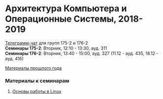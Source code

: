 # Архитектура Компьютера и Операционные Системы, 2018-2019

[Телеграмм-чат](https://t-do.ru/joinchat/A1QZuRKSU4kST25wU-pwCA) для групп 175-2 и 176-2  
**Семинары 175-2**: Вторник, 12:10 - 13:30, ауд. 311  
**Семинары 176-2**: Вторник, 13:40 - 15:00, ауд. 327 (11.12 - ауд. 435, 18.12 - ауд. 416)  

[Материалы прошлого года](https://github.com/hseos/hseos-course/tree/master/2017)

### Материалы к семинарам
1. [Основы работы в Linux](seminars/01/)
